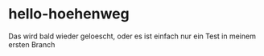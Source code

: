# hello-hoehenweg
Das wird bald wieder geloescht, oder es ist einfach nur ein Test in meinem ersten Branch
